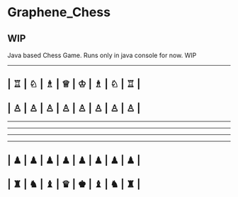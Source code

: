 # Graphene_Chess

## WIP

Java based Chess Game.
Runs only in java console for now. WIP




---------------------------------
| ♖ | ♘ | ♗ | ♕ | ♔ | ♗ | ♘ | ♖ |
---------------------------------
| ♙ | ♙ | ♙ | ♙ | ♙ | ♙ | ♙ | ♙ |
---------------------------------

---------------------------------

---------------------------------

---------------------------------

---------------------------------
| ♟ | ♟ | ♟ | ♟ | ♟ | ♟ | ♟ | ♟ |
---------------------------------
| ♜ | ♞ | ♝ | ♛ | ♚ | ♝ | ♞ | ♜ |
---------------------------------





